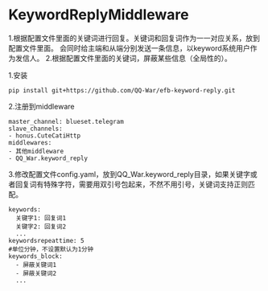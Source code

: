 # KeywordReplyMiddleware
1.根据配置文件里面的关键词进行回复。关键词和回复词作为一一对应关系，放到配置文件里面。
会同时给主端和从端分别发送一条信息，以keyword系统用户作为发信人。
2.根据配置文件里面的关键词，屏蔽某些信息（全局性的）。

1.安装

```pip install git+https://github.com/QQ-War/efb-keyword-reply.git```

2.注册到middleware

```
master_channel: blueset.telegram
slave_channels:
- honus.CuteCatiHttp
middlewares:
- 其他middleware
- QQ_War.keyword_reply
```

3.修改配置文件config.yaml，放到QQ_War.keyword_reply目录，如果关键字或者回复词有特殊字符，需要用双引号包起来，不然不用引号，关键词支持正则匹配。

```
keywords:
  关键字1: 回复词1
  关键字2: 回复词2
  ...
keywordsrepeattime: 5
#单位分钟，不设置默认为1分钟
keywords_block:
  - 屏蔽关键词1
  - 屏蔽关键词2
  ...
```
